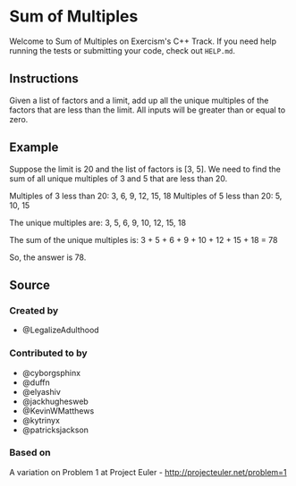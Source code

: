 # Sum of Multiples

Welcome to Sum of Multiples on Exercism's C++ Track.
If you need help running the tests or submitting your code, check out `HELP.md`.

## Instructions

Given a list of factors and a limit, add up all the unique multiples of the factors that are less than the limit.
All inputs will be greater than or equal to zero.

## Example

Suppose the limit is 20 and the list of factors is [3, 5].
We need to find the sum of all unique multiples of 3 and 5 that are less than 20.

Multiples of 3 less than 20: 3, 6, 9, 12, 15, 18
Multiples of 5 less than 20: 5, 10, 15

The unique multiples are: 3, 5, 6, 9, 10, 12, 15, 18

The sum of the unique multiples is: 3 + 5 + 6 + 9 + 10 + 12 + 15 + 18 = 78

So, the answer is 78.

## Source

### Created by

- @LegalizeAdulthood

### Contributed to by

- @cyborgsphinx
- @duffn
- @elyashiv
- @jackhughesweb
- @KevinWMatthews
- @kytrinyx
- @patricksjackson

### Based on

A variation on Problem 1 at Project Euler - http://projecteuler.net/problem=1